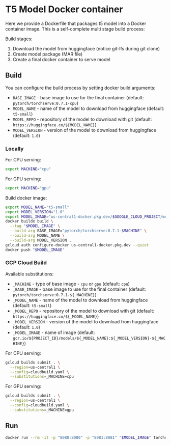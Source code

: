 # T5 Model Docker container

Here we provide a Dockerfile that packages t5 model into a Docker container image. This is a self-complete multi stage build process:

Build stages:

1. Download the model from huggingface (notice git-lfs during git clone)
2. Create model package (MAR file)
3. Create a final docker container to serve model

## Build

You can configure the build process by setting docker build arguments:

* `BASE_IMAGE` - base image to use for the final container (default: `pytorch/torchserve:0.7.1-cpu`)
* `MODEL_NAME` - name of the model to download from huggingface (default: `t5-small`)
* `MODEL_REPO` - repository of the model to download with git (default: `https://huggingface.co/${MODEL_NAME}`)
* `MODEL_VERSION` - version of the model to download from huggingface (default: `1.0`)

### Locally

For CPU serving:

```bash
export MACHINE="cpu"
```

For GPU serving:

```bash
export MACHINE="gpu"
```

Build docker image:

```bash
export MODEL_NAME="t5-small"
export MODEL_VERSION="1.0"
export MODEL_IMAGE="us-central1-docker.pkg.dev/$GOOGLE_CLOUD_PROJECT/models/$MODEL_NAME:$MODEL_VERSION-$MACHINE"
docker buildx build \
  --tag "$MODEL_IMAGE" \
  --build-arg BASE_IMAGE="pytorch/torchserve:0.7.1-$MACHINE" \
  --build-arg MODEL_NAME \
  --build-arg MODEL_VERSION .
gcloud auth configure-docker us-central1-docker.pkg.dev --quiet
docker push "$MODEL_IMAGE"
```

### GCP Cloud Build

Available substitutions:

* `_MACHINE` - type of base image - `cpu` or `gpu` (default: `cpu`)
* `_BASE_IMAGE` - base image to use for the final container (default: `pytorch/torchserve:0.7.1-${_MACHINE}`)
* `_MODEL_NAME` - name of the model to download from huggingface (default: `t5-small`)
* `_MODEL_REPO` - repository of the model to download with git (default: `https://huggingface.co/${_MODEL_NAME}`)
* `_MODEL_VERSION` - version of the model to download from huggingface (default: `1.0`)
* `_MODEL_IMAGE` - name of image (default: `gcr.io/${PROJECT_ID}/models/${_MODEL_NAME}:${_MODEL_VERSION}-${_MACHINE}`)

For CPU serving:

```bash
gcloud builds submit . \
  --region=us-central1 \
  --config=cloudbuild.yaml \
  --substitutions=_MACHINE=cpu
```

For GPU serving:

```bash
gcloud builds submit . \
  --region=us-central1 \
  --config=cloudbuild.yaml \
  --substitutions=_MACHINE=gpu
```

## Run

```bash
docker run --rm -it -p "8080:8080" -p "8081:8081" "$MODEL_IMAGE" torchserve --start --foreground
```
